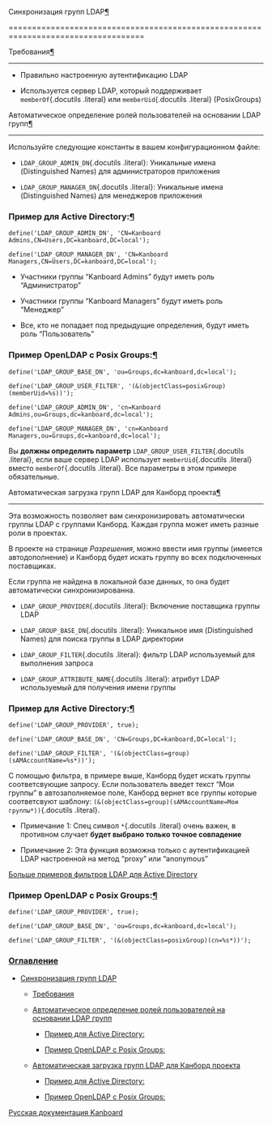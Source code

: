 Синхронизация групп LDAP[¶](#ldap-group-synchronization "Ссылка на этот заголовок")

===================================================================================



Требования[¶](#requirements "Ссылка на этот заголовок")

-------------------------------------------------------



-   Правильно настроенную аутентификацию LDAP



-   Используется сервер LDAP, который поддерживает `memberOf`{.docutils .literal} или `memberUid`{.docutils .literal} (PosixGroups)



Автоматическое определение ролей пользователей на основании LDAP групп[¶](#define-automatically-user-roles-based-on-ldap-groups "Ссылка на этот заголовок")

-----------------------------------------------------------------------------------------------------------------------------------------------------------



Используйте следующие константы в вашем конфигурационном файле:



-   `LDAP_GROUP_ADMIN_DN`{.docutils .literal}: Уникальные имена (Distinguished Names) для администраторов приложения



-   `LDAP_GROUP_MANAGER_DN`{.docutils .literal}: Уникальные имена (Distinguished Names) для менеджеров приложения



### Пример для Active Directory:[¶](#example-for-active-directory "Ссылка на этот заголовок")



    define('LDAP_GROUP_ADMIN_DN', 'CN=Kanboard Admins,CN=Users,DC=kanboard,DC=local');

    define('LDAP_GROUP_MANAGER_DN', 'CN=Kanboard Managers,CN=Users,DC=kanboard,DC=local');



-   Участники группы “Kanboard Admins” будут иметь роль “Администратор”



-   Участники группы “Kanboard Managers” будут иметь роль “Менеджер”



-   Все, кто не попадает под предыдущие определения, будут иметь роль “Пользователь”



### Пример OpenLDAP с Posix Groups:[¶](#example-for-openldap-with-posix-groups "Ссылка на этот заголовок")



    define('LDAP_GROUP_BASE_DN', 'ou=Groups,dc=kanboard,dc=local');

    define('LDAP_GROUP_USER_FILTER', '(&(objectClass=posixGroup)(memberUid=%s))');

    define('LDAP_GROUP_ADMIN_DN', 'cn=Kanboard Admins,ou=Groups,dc=kanboard,dc=local');

    define('LDAP_GROUP_MANAGER_DN', 'cn=Kanboard Managers,ou=Groups,dc=kanboard,dc=local');



Вы **должны определить параметр** `LDAP_GROUP_USER_FILTER`{.docutils .literal}, если ваше сервер LDAP использует `memberUid`{.docutils .literal} вместо `memberOf`{.docutils .literal}. Все параметры в этом примере обязательные.



Автоматическая загрузка групп LDAP для Канборд проекта[¶](#automatically-load-ldap-groups-for-project-permissions "Ссылка на этот заголовок")

---------------------------------------------------------------------------------------------------------------------------------------------



Эта возможность позволяет вам синхронизировать автоматически группы LDAP с группами Канборд. Каждая группа может иметь разные роли в проектах.



В проекте на странице *Разрешения*, можно ввести имя группы (имеется автодополнение) и Канборд будет искать группу во всех подключенных поставщиках.



Если группа не найдена в локальной базе данных, то она будет автоматически синхронизированна.



-   `LDAP_GROUP_PROVIDER`{.docutils .literal}: Включение поставщика группы LDAP



-   `LDAP_GROUP_BASE_DN`{.docutils .literal}: Уникальное имя (Distinguished Names) для поиска группы в LDAP директории



-   `LDAP_GROUP_FILTER`{.docutils .literal}: фильтр LDAP используемый для выполнения запроса



-   `LDAP_GROUP_ATTRIBUTE_NAME`{.docutils .literal}: атрибут LDAP используемый для получения имени группы



### Пример для Active Directory:[¶](#id1 "Ссылка на этот заголовок")



    define('LDAP_GROUP_PROVIDER', true);

    define('LDAP_GROUP_BASE_DN', 'CN=Groups,DC=kanboard,DC=local');

    define('LDAP_GROUP_FILTER', '(&(objectClass=group)(sAMAccountName=%s*))');



С помощью фильтра, в примере выше, Канборд будет искать группы соответсвующие запросу. Если пользователь введет текст “Мои группы” в автозаполняемое поле, Канборд вернет все группы которые соответсвуют шаблону: `(&(objectClass=group)(sAMAccountName=Мои группы*))`{.docutils .literal}.



-   Примечание 1: Спец символ `*`{.docutils .literal} очень важен, в противном случает **будет выбрано только точное совпадение**



-   Примечание 2: Эта функция возможна только с аутентификацией LDAP настроенной на метод “proxy” или “anonymous”



[Больше примеров фильтров LDAP для Active Directory](http://social.technet.microsoft.com/wiki/contents/articles/5392.active-directory-ldap-syntax-filters.aspx)



### Пример OpenLDAP с Posix Groups:[¶](#id2 "Ссылка на этот заголовок")



    define('LDAP_GROUP_PROVIDER', true);

    define('LDAP_GROUP_BASE_DN', 'ou=Groups,dc=kanboard,dc=local');

    define('LDAP_GROUP_FILTER', '(&(objectClass=posixGroup)(cn=%s*))');



### [Оглавление](index.markdown)



-   [Синхронизация групп LDAP](#)

    -   [Требования](#requirements)

    -   [Автоматическое определение ролей пользователей на основании LDAP групп](#define-automatically-user-roles-based-on-ldap-groups)

        -   [Пример для Active Directory:](#example-for-active-directory)

        -   [Пример OpenLDAP с Posix Groups:](#example-for-openldap-with-posix-groups)

    -   [Автоматическая загрузка групп LDAP для Канборд проекта](#automatically-load-ldap-groups-for-project-permissions)

        -   [Пример для Active Directory:](#id1)

        -   [Пример OpenLDAP с Posix Groups:](#id2)



 



 



 



 



 



 



[Русская документация Kanboard](http://kanboard.ru/doc/)

